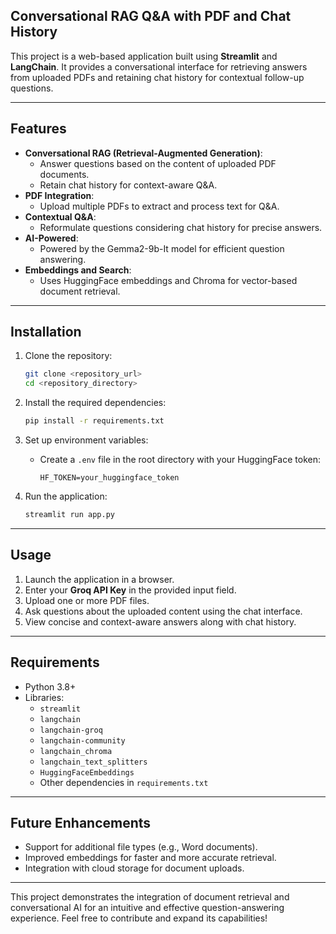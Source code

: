 ## Conversational RAG Q&A with PDF and Chat History

This project is a web-based application built using **Streamlit** and **LangChain**. It provides a conversational interface for retrieving answers from uploaded PDFs and retaining chat history for contextual follow-up questions.

---

## Features

- **Conversational RAG (Retrieval-Augmented Generation)**:
  - Answer questions based on the content of uploaded PDF documents.
  - Retain chat history for context-aware Q&A.
- **PDF Integration**:
  - Upload multiple PDFs to extract and process text for Q&A.
- **Contextual Q&A**:
  - Reformulate questions considering chat history for precise answers.
- **AI-Powered**:
  - Powered by the Gemma2-9b-It model for efficient question answering.
- **Embeddings and Search**:
  - Uses HuggingFace embeddings and Chroma for vector-based document retrieval.

---

## Installation

1. Clone the repository:
   ```bash
   git clone <repository_url>
   cd <repository_directory>
   ```

2. Install the required dependencies:
   ```bash
   pip install -r requirements.txt
   ```

3. Set up environment variables:
   - Create a `.env` file in the root directory with your HuggingFace token:
     ```
     HF_TOKEN=your_huggingface_token
     ```

4. Run the application:
   ```bash
   streamlit run app.py
   ```

---

## Usage

1. Launch the application in a browser.
2. Enter your **Groq API Key** in the provided input field.
3. Upload one or more PDF files.
4. Ask questions about the uploaded content using the chat interface.
5. View concise and context-aware answers along with chat history.

---

## Requirements

- Python 3.8+
- Libraries:
  - `streamlit`
  - `langchain`
  - `langchain-groq`
  - `langchain-community`
  - `langchain_chroma`
  - `langchain_text_splitters`
  - `HuggingFaceEmbeddings`
  - Other dependencies in `requirements.txt`

---

## Future Enhancements

- Support for additional file types (e.g., Word documents).
- Improved embeddings for faster and more accurate retrieval.
- Integration with cloud storage for document uploads.

---

This project demonstrates the integration of document retrieval and conversational AI for an intuitive and effective question-answering experience. Feel free to contribute and expand its capabilities!

